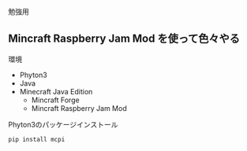 勉強用

## Mincraft Raspberry Jam Mod を使って色々やる

環境
- Phyton3
- Java
- Minecraft Java Edition
    - Mincraft Forge
    - Mincraft Raspberry Jam Mod

Phyton3のパッケージインストール

```
pip install mcpi
```

